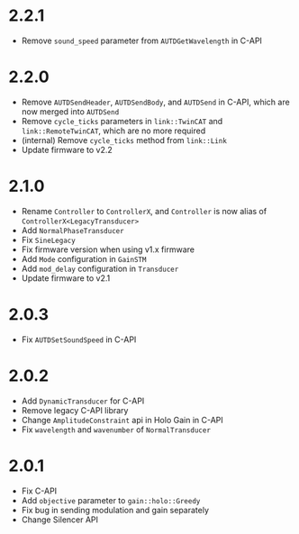 # 2.2.1
* Remove `sound_speed` parameter from `AUTDGetWavelength` in C-API

# 2.2.0
* Remove `AUTDSendHeader`, `AUTDSendBody`, and `AUTDSend` in C-API, which are now merged into `AUTDSend`
* Remove `cycle_ticks` parameters in `link::TwinCAT` and `link::RemoteTwinCAT`, which are no more required
* (internal) Remove `cycle_ticks` method from `link::Link`
* Update firmware to v2.2

# 2.1.0
* Rename `Controller` to `ControllerX`, and `Controller` is now alias of `ControllerX<LegacyTransducer>`
* Add `NormalPhaseTransducer`
* Fix `SineLegacy`
* Fix firmware version when using v1.x firmware
* Add `Mode` configuration in `GainSTM`
* Add `mod_delay` configuration in `Transducer`
* Update firmware to v2.1

# 2.0.3
* Fix `AUTDSetSoundSpeed` in C-API

# 2.0.2
* Add `DynamicTransducer` for C-API
* Remove legacy C-API library
* Change `AmplitudeConstraint` api in Holo Gain in C-API
* Fix `wavelength` and `wavenumber` of `NormalTransducer`

# 2.0.1
* Fix C-API
* Add `objective` parameter to `gain::holo::Greedy`
* Fix bug in sending modulation and gain separately
* Change Silencer API
